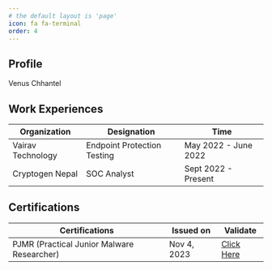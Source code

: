 ```yaml
---
# the default layout is 'page'
icon: fa fa-terminal
order: 4
---
```


## Profile

Venus Chhantel

## Work Experiences

|Organization| Designation | Time |
|--|--|--|
| Vairav Technology | Endpoint Protection Testing | May 2022 - June 2022 |
| Cryptogen Nepal | SOC Analyst | Sept 2022 - Present |

## Certifications

|Certifications| Issued on  | Validate |
|--|--|--|
| PJMR (Practical Junior Malware Researcher) | Nov 4, 2023 | [Click Here](https://www.credential.net/972263eb-7fde-4acd-93ab-568e38077b55#gs.1999s6) |
